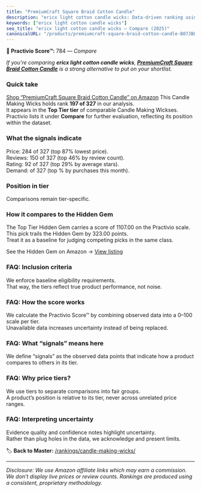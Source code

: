 ```yaml
---
title: "PremiumCraft Square Braid Cotton Candle"
description: "ericx light cotton candle wicks: Data-driven ranking using the Practivio Score™. Positioned by quality, value, demand, findability, momentum."
keywords: ["ericx light cotton candle wicks"]
seo_title: "ericx light cotton candle wicks — Compare (2025)"
canonicalURL: "/products/premiumcraft-square-braid-cotton-candle-B07JBQ6J11/"
---
```


**🛒 Practivio Score™:** 784 — _Compare_


*If you're comparing **ericx light cotton candle wicks**, **[PremiumCraft Square Braid Cotton Candle](https://www.amazon.com/dp/B07JBQ6J11?tag=practivio-20)** is a strong alternative to put on your shortlist.*
### Quick take
[Shop “PremiumCraft Square Braid Cotton Candle” on Amazon](https://www.amazon.com/dp/B07JBQ6J11?tag=practivio-20)
This Candle Making Wicks holds rank **197 of 327** in our analysis.  
It appears in the **Top Tier tier** of comparable Candle Making Wickses.  
Practivio lists it under **Compare** for further evaluation, reflecting its position within the dataset.

### What the signals indicate
Price: 284 of 327 (top 87% lowest price).  
Reviews: 150 of 327 (top 46% by review count).  
Rating: 92 of 327 (top 29% by average stars).  
Demand:  of 327 (top % by purchases this month).

### Position in tier
Comparisons remain tier-specific.

### How it compares to the Hidden Gem
The Top Tier Hidden Gem carries a score of 1107.00 on the Practivio scale.  
This pick trails the Hidden Gem by 323.00 points.  
Treat it as a baseline for judging competing picks in the same class.  

See the Hidden Gem on Amazon → [View listing](https://www.amazon.com/dp/B0BFFY23VX?tag=practivio-20)

### FAQ: Inclusion criteria
We enforce baseline eligibility requirements.  
That way, the tiers reflect true product performance, not noise.

### FAQ: How the score works
We calculate the Practivio Score™ by combining observed data into a 0–100 scale per tier.  
Unavailable data increases uncertainty instead of being replaced.

### FAQ: What “signals” means here
We define “signals” as the observed data points that indicate how a product compares to others in its tier.

### FAQ: Why price tiers?
We use tiers to separate comparisons into fair groups.  
A product’s position is relative to its tier, never across unrelated price ranges.

### FAQ: Interpreting uncertainty
Evidence quality and confidence notes highlight uncertainty.  
Rather than plug holes in the data, we acknowledge and present limits.

<!-- Missing template for Compare/CompareWithinPriceClass -->


🏷️ **Back to Master:** [/rankings/candle-making-wicks/](/rankings/candle-making-wicks/)

---
_Disclosure: We use Amazon affiliate links which may earn a commission. We don’t display live prices or review counts. Rankings are produced using a consistent, proprietary methodology._
